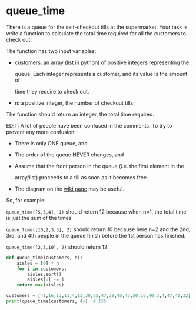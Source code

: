 # queue\_time

There is a queue for the self-checkout tills at the supermarket. Your task is write a function to calculate the total time required for all the customers to check out!

The function has two input variables:

* customers: an array \(list in python\) of positive integers representing the

  queue. Each integer represents a customer, and its value is the amount of

  time they require to check out.

* n: a positive integer, the number of checkout tills.

The function should return an integer, the total time required.

EDIT: A lot of people have been confused in the comments. To try to prevent any more confusion:

* There is only ONE queue, and
* The order of the queue NEVER changes, and
* Assume that the front person in the queue \(i.e. the first element in the

  array/list\) proceeds to a till as soon as it becomes free.

* The diagram on the [wiki page](https://en.wikipedia.org/wiki/Thread_pool) may be useful. 

So, for example:

`queue_time([5,3,4], 1)` should return 12 because when n=1, the total time is just the sum of the times

`queue_time([10,2,3,3], 2)` should return 10 because here n=2 and the 2nd, 3rd, and 4th people in the queue finish before the 1st person has finished.

`queue_time([2,3,10], 2)` should return 12

```python
def queue_time(customers, n):
    aisles = [0] * n
    for i in customers:
        aisles.sort()
        aisles[0] += i
    return max(aisles)

customers = [41,16,13,11,4,13,30,25,47,39,45,43,50,16,40,3,4,47,40,32]
print(queue_time(customers, 4))  # 155
```

